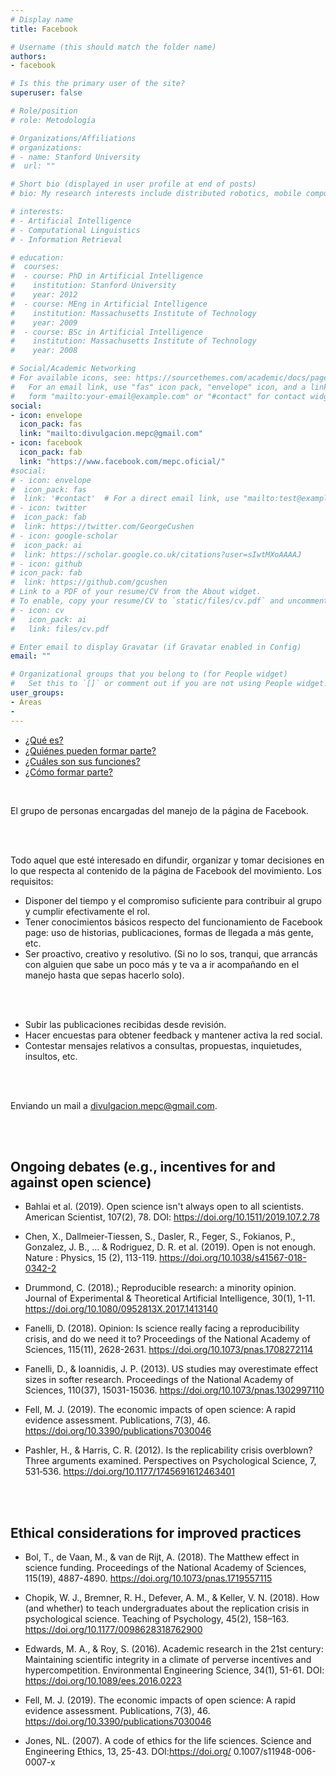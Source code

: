 ```yaml
---
# Display name
title: Facebook

# Username (this should match the folder name)
authors:
- facebook

# Is this the primary user of the site?
superuser: false

# Role/position
# role: Metodología

# Organizations/Affiliations
# organizations:
# - name: Stanford University
#  url: ""

# Short bio (displayed in user profile at end of posts)
# bio: My research interests include distributed robotics, mobile computing and programmable matter.

# interests:
# - Artificial Intelligence
# - Computational Linguistics
# - Information Retrieval

# education:
#  courses:
#  - course: PhD in Artificial Intelligence
#    institution: Stanford University
#    year: 2012
#  - course: MEng in Artificial Intelligence
#    institution: Massachusetts Institute of Technology
#    year: 2009
#  - course: BSc in Artificial Intelligence
#    institution: Massachusetts Institute of Technology
#    year: 2008

# Social/Academic Networking
# For available icons, see: https://sourcethemes.com/academic/docs/page-builder/#icons
#   For an email link, use "fas" icon pack, "envelope" icon, and a link in the
#   form "mailto:your-email@example.com" or "#contact" for contact widget.
social:
- icon: envelope
  icon_pack: fas
  link: "mailto:divulgacion.mepc@gmail.com"
- icon: facebook
  icon_pack: fab
  link: "https://www.facebook.com/mepc.oficial/"
#social:
# - icon: envelope
#  icon_pack: fas
#  link: '#contact'  # For a direct email link, use "mailto:test@example.org".
# - icon: twitter
#  icon_pack: fab
#  link: https://twitter.com/GeorgeCushen
# - icon: google-scholar
#  icon_pack: ai
#  link: https://scholar.google.co.uk/citations?user=sIwtMXoAAAAJ
# - icon: github
# icon_pack: fab
#  link: https://github.com/gcushen
# Link to a PDF of your resume/CV from the About widget.
# To enable, copy your resume/CV to `static/files/cv.pdf` and uncomment the lines below.
# - icon: cv
#   icon_pack: ai
#   link: files/cv.pdf

# Enter email to display Gravatar (if Gravatar enabled in Config)
email: ""

# Organizational groups that you belong to (for People widget)
#   Set this to `[]` or comment out if you are not using People widget.
user_groups:
- Áreas
-
---
```

<ul class="nav nav-tabs" id="myTab" role="tablist">
  <li class="nav-item">
    <a class="nav-link active" id="C1S1-tab" data-toggle="tab" href="#C1S1" role="tab" aria-controls="C1S1"
      aria-selected="true">¿Qué es?</a>
  </li>
  <li class="nav-item">
    <a class="nav-link" id="C1S2-tab" data-toggle="tab" href="#C1S2" role="tab" aria-controls="C1S2"
      aria-selected="false">¿Quiénes pueden formar parte?</a>
  </li>
  <li class="nav-item">
    <a class="nav-link" id="C1S3-tab" data-toggle="tab" href="#C1S3" role="tab" aria-controls="C1S3"
      aria-selected="false">¿Cuáles son sus funciones?</a>
  </li>
    <li class="nav-item">
    <a class="nav-link" id="C1S4-tab" data-toggle="tab" href="#C1S4" role="tab" aria-controls="C1S4"
      aria-selected="false">¿Cómo formar parte?</a>
  </li>
</ul>

<div class="tab-content" id="myTabContent">
  <div class="tab-pane fade show active" id="C1S1" role="tabpanel" aria-labelledby="C1S1-tab"><br>

El grupo de personas encargadas del manejo de la página de Facebook.

<br>
</div>
  <div class="tab-pane fade" id="C1S2" role="tabpanel" aria-labelledby="C1S2-tab"><br>

Todo aquel que esté interesado en difundir, organizar y tomar decisiones en lo que respecta al contenido de la página de Facebook del movimiento. Los requisitos:

- Disponer del tiempo y el compromiso suficiente para contribuir al grupo y cumplir efectivamente el rol.
- Tener conocimientos básicos respecto del funcionamiento de Facebook page: uso de historias, publicaciones, formas de llegada a más gente, etc.
- Ser proactivo, creativo y resolutivo. (Si no lo sos, tranqui, que arrancás con alguien que sabe un poco más y te va a ir acompañando en el manejo hasta que sepas hacerlo solo).

<br>
</div>
  <div class="tab-pane fade" id="C1S3" role="tabpanel" aria-labelledby="C1S3-tab"><br>

- Subir las publicaciones recibidas desde revisión.
- Hacer encuestas para obtener feedback y mantener activa la red social.
- Contestar mensajes relativos a consultas, propuestas, inquietudes, insultos, etc. 

<br>
</div>
  <div class="tab-pane fade" id="C1S4" role="tabpanel" aria-labelledby="C1S4-tab"><br>

Enviando un mail a divulgacion.mepc@gmail.com.


<br>
</div>
  <div class="tab-pane fade" id="C1S5" role="tabpanel" aria-labelledby="C1S5-tab"><br>

## Ongoing debates (e.g., incentives for and against open science)

* Bahlai et al. (2019). Open science isn't always open to all scientists. American Scientist, 107(2), 78. DOI: https://doi.org/10.1511/2019.107.2.78

* Chen, X., Dallmeier-Tiessen, S., Dasler, R., Feger, S., Fokianos, P., Gonzalez, J. B., ... & Rodriguez, D. R. et al. (2019). Open is not enough. Nature : Physics, 15 (2), 113-119. https://doi.org/10.1038/s41567-018-0342-2

* Drummond, C. (2018).; Reproducible research: a minority opinion. Journal of Experimental & Theoretical Artificial Intelligence, 30(1), 1-11. https://doi.org/10.1080/0952813X.2017.1413140

* Fanelli, D. (2018). Opinion: Is science really facing a reproducibility crisis, and do we need it to? Proceedings of the National Academy of Sciences, 115(11), 2628-2631. https://doi.org/10.1073/pnas.1708272114

* Fanelli, D., & Ioannidis, J. P. (2013). US studies may overestimate effect sizes in softer research. Proceedings of the National Academy of Sciences, 110(37), 15031-15036. https://doi.org/10.1073/pnas.1302997110

* Fell, M. J. (2019). The economic impacts of open science: A rapid evidence assessment. Publications, 7(3), 46. https://doi.org/10.3390/publications7030046

* Pashler, H., & Harris, C. R. (2012). Is the replicability crisis overblown? Three arguments examined. Perspectives on Psychological Science, 7, 531‑536. https://doi.org/10.1177/1745691612463401

<br>
</div>
  <div class="tab-pane fade" id="C1S6" role="tabpanel" aria-labelledby="C1S6-tab"><br>

## Ethical considerations for improved practices

* Bol, T., de Vaan, M., & van de Rijt, A. (2018). The Matthew effect in science funding. Proceedings of the National Academy of Sciences, 115(19), 4887-4890. https://doi.org/10.1073/pnas.1719557115

* Chopik, W. J., Bremner, R. H., Defever, A. M., & Keller, V. N. (2018). How (and whether) to teach undergraduates about the replication crisis in psychological science. Teaching of Psychology, 45(2), 158–163. https://doi.org/10.1177/0098628318762900

* Edwards, M. A., & Roy, S. (2016). Academic research in the 21st century: Maintaining scientific integrity in a climate of perverse incentives and hypercompetition. Environmental Engineering Science, 34(1), 51-61. DOI: https://doi.org/10.1089/ees.2016.0223

* Fell, M. J. (2019). The economic impacts of open science: A rapid evidence assessment. Publications, 7(3), 46. https://doi.org/10.3390/publications7030046

* Jones, NL. (2007). A code of ethics for the life sciences. Science and Engineering Ethics, 13, 25-43. DOI:https://doi.org/ 0.1007/s11948-006-0007-x

<br>
</div>
</div>
